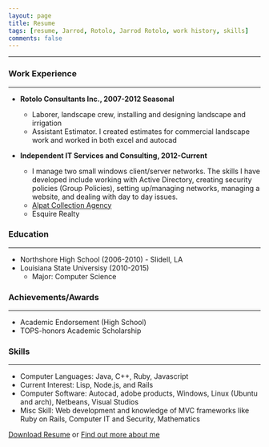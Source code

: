 ```yaml
---
layout: page
title: Resume
tags: [resume, Jarrod, Rotolo, Jarrod Rotolo, work history, skills]
comments: false
---
```


---

### Work Experience  
---
* __Rotolo Consultants Inc., 2007-2012 Seasonal__  
    - Laborer, landscape crew, installing and designing landscape and irrigation  
    - Assistant Estimator. I created estimates for commercial landscape work and worked in both excel and autocad  

* __Independent IT Services and Consulting, 2012-Current__  
    - I manage two small windows client/server networks. The skills I have developed include working with Active Directory, creating security policies (Group Policies), setting up/managing networks, managing a website, and dealing with day to day issues.  
    - [Alpat Collection Agency](http://www.alpatco.com)
    - Esquire Realty  

### Education
---
* Northshore High School (2006-2010) - Slidell, LA
* Louisiana State Universisy (2010-2015)
    - Major: Computer Science

### Achievements/Awards
---
* Academic Endorsement (High School)
* TOPS-honors Academic Scholarship

### Skills
---
* Computer Languages: Java, C++, Ruby, Javascript
* Current Interest: Lisp, Node.js, and Rails
* Computer Software: Autocad, adobe products, Windows, Linux (Ubuntu and arch), Netbeans, Visual Studios
* Misc Skill: Web development and knowledge of MVC frameworks like Ruby on Rails, Computer IT and Security, Mathematics

[Download Resume](https://www.dropbox.com/s/bady86cowxsesv7/Jarrod%20Rotolo%20Resume.docx?dl=0) or [Find out more about me](../about/)
